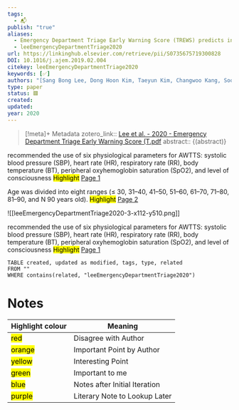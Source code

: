 ```yaml
---
tags:
  - 📬
publish: "true"
aliases:
  - Emergency Department Triage Early Warning Score (TREWS) predicts in-hospital mortality in the emergency department
  - leeEmergencyDepartmentTriage2020
url: https://linkinghub.elsevier.com/retrieve/pii/S0735675719300828
DOI: 10.1016/j.ajem.2019.02.004
citekey: leeEmergencyDepartmentTriage2020
keywords: [✅]
authors: "[Sang Bong Lee, Dong Hoon Kim, Taeyun Kim, Changwoo Kang, Soo Hoon Lee, Jin Hee Jeong, Seong Chun Kim, Yong Joo Park, Daesung Lim]"
type: paper
status: 🟥
created: 
updated:
year: 2020
---
```




> [!meta]+ Metadata
> zotero_link:: [Lee et al. - 2020 - Emergency Department Triage Early Warning Score (T.pdf](zotero://select/library/items/MZ4LNKX2)
> abstract:: {(abstract)}


recommended the use of six physiological parameters for AWTTS: systolic blood pressure (SBP), heart rate (HR), respiratory rate (RR), body temperature (BT), peripheral oxyhemoglobin saturation (SpO2), and level of consciousness 
	<mark class="hltr-orange" >Highlight</mark> [Page 1](zotero://open-pdf/library/items/?page=1&annotation=YU3JUN5K)

Age was divided into eight ranges (≤ 30, 31–40, 41–50, 51–60, 61–70, 71–80, 81–90, and N 90 years old). 
	<mark class="hltr-yellow" >Highlight</mark> [Page 2](zotero://open-pdf/library/items/?page=2&annotation=AP252GSG)

![[leeEmergencyDepartmentTriage2020-3-x112-y510.png]]

recommended the use of six physiological parameters for AWTTS: systolic blood pressure (SBP), heart rate (HR), respiratory rate (RR), body temperature (BT), peripheral oxyhemoglobin saturation (SpO2), and level of consciousness 
	<mark class="hltr-orange" >Highlight</mark> [Page 1](zotero://open-pdf/library/items/?page=1&annotation=highlight-p1x42y167)

```dataview
TABLE created, updated as modified, tags, type, related
FROM ""
WHERE contains(related, "leeEmergencyDepartmentTriage2020")
```


# Notes

| Highlight colour | Meaning |
|-----|----|
|<mark class="hltr-red">red</mark> | Disagree with Author |
|<mark class="hltr-orange">orange</mark> | Important Point by Author |
|<mark class="hltr-yellow">yellow</mark> | Interesting Point |
|<mark class="hltr-green">green</mark> | Important to me |
|<mark class="hltr-blue">blue</mark> | Notes after Initial Iteration |
|<mark class="hltr-purple">purple</mark> | Literary Note to Lookup Later |